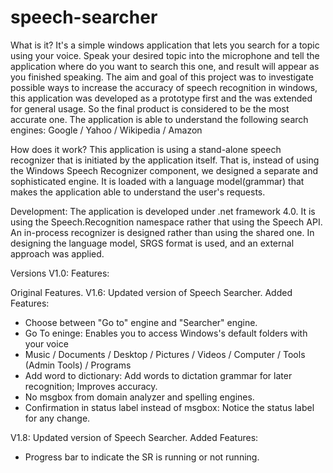 speech-searcher
===============

What is it?
It's a simple windows application that lets you search for a topic using your voice. Speak your desired topic into the microphone and tell the application where do you want to search this one, and result will appear as you finished speaking. The aim and goal of this project was to investigate possible ways to increase the accuracy of speech recognition in windows, this application was developed as a prototype first and the was extended for general usage. So the final product is considered to be the most accurate one. The application is able to understand the following search engines: Google / Yahoo / Wikipedia / Amazon

How does it work?
This application is using a stand-alone speech recognizer that is initiated by the application itself. That is, instead of using the Windows Speech Recognizer component, we designed a separate and sophisticated engine. It is loaded with a language model(grammar) that makes the application able to understand the user's requests.

Development:
The application is developed under .net framework 4.0. It is using the Speech.Recognition namespace rather that using the Speech API. An in-process recognizer is designed rather than using the shared one. In designing the language model, SRGS format is used, and an external approach was applied.

Versions
V1.0: Features:

Original Features.
V1.6: Updated version of Speech Searcher. Added Features:
- Choose between "Go to" engine and "Searcher" engine.
- Go To eninge: Enables you to access Windows's default folders with your voice
- Music / Documents / Desktop / Pictures / Videos / Computer / Tools (Admin Tools) / Programs
- Add word to dictionary: Add words to dictation grammar for later recognition; Improves accuracy.
- No msgbox from domain analyzer and spelling engines.
- Confirmation in status label instead of msgbox: Notice the status label for any change.

V1.8: Updated version of Speech Searcher. Added Features:
- Progress bar to indicate the SR is running or not running.
